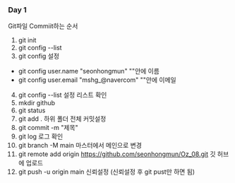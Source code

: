 ### Day 1

Git파일 Commiit하는 순서
1. git init
2. git config --list
3. git config 설정 
  - git config user.name "seonhongmun" ""안에 이름
  - git config user.email "mshg_@navercom" ""안에 이메일
4. git config --list 설정 리스트 확인 
5. mkdir github
6. git status 
7. git add . 하위 폴더 전체 커밋설정
8. git commit -m "제목"
9. git log 로그 확인
10. git branch -M main 마스터에서 메인으로 변경 
11. git remote add origin https://github.com/seonhongmun/Oz_08.git 깃 허브에 업로드 
12. git push -u origin main 신뢰설정 (신뢰설정 후 git pust만 하면 됨)

